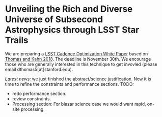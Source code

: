 # Unveiling the Rich and Diverse Universe of Subsecond Astrophysics through LSST Star Trails

We are preparing a [LSST Cadence Optimization White Paper](https://www.google.com) based on [Thomas and Kahn 2018](https://arxiv.org/abs/1808.06977). The deadline is November 30th. We encourage those who are generally interested in this technique to get invovled (please email dthomas5[at]stanford.edu). 

*Latest news:* we just finished the abstract/science justification. Now it is time to refine the constraints and performance sections. TODO:
- redo performance section.
- review constraints.
- Processing section: For blazar science case we would want rapid, on-site processing.